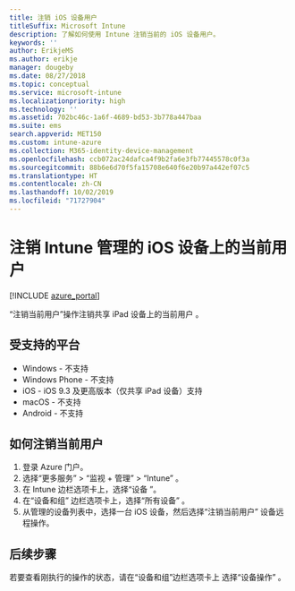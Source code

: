 ```yaml
---
title: 注销 iOS 设备用户
titleSuffix: Microsoft Intune
description: 了解如何使用 Intune 注销当前的 iOS 设备用户。
keywords: ''
author: ErikjeMS
ms.author: erikje
manager: dougeby
ms.date: 08/27/2018
ms.topic: conceptual
ms.service: microsoft-intune
ms.localizationpriority: high
ms.technology: ''
ms.assetid: 702bc46c-1a6f-4689-bd53-3b778a447baa
ms.suite: ems
search.appverid: MET150
ms.custom: intune-azure
ms.collection: M365-identity-device-management
ms.openlocfilehash: ccb072ac24dafca4f9b2fa6e3fb77445578c0f3a
ms.sourcegitcommit: 88b6e6d70f5fa15708e640f6e20b97a442ef07c5
ms.translationtype: HT
ms.contentlocale: zh-CN
ms.lasthandoff: 10/02/2019
ms.locfileid: "71727904"
---
```

# <a name="logout-the-current-user-on-intune-managed-ios-devices"></a>注销 Intune 管理的 iOS 设备上的当前用户


[!INCLUDE [azure_portal](../includes/azure_portal.md)]

“注销当前用户”操作注销共享 iPad 设备上的当前用户  。 

## <a name="supported-platforms"></a>受支持的平台

- Windows - 不支持
- Windows Phone - 不支持
- iOS - iOS 9.3 及更高版本（仅共享 iPad 设备）支持
- macOS - 不支持
- Android - 不支持

## <a name="how-to-log-out-the-current-user"></a>如何注销当前用户

1. 登录 Azure 门户。
2. 选择“更多服务”   > “监视 + 管理”   > “Intune”  。
3. 在 Intune  边栏选项卡上，选择“设备  ”。
4. 在“设备和组”  边栏选项卡上，选择“所有设备”  。
5. 从管理的设备列表中，选择一台 iOS 设备，然后选择“注销当前用户”  设备远程操作。

## <a name="next-steps"></a>后续步骤

若要查看刚执行的操作的状态，请在“设备和组”边栏选项卡上  选择“设备操作”  。
